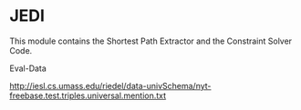 JEDI
====

This module contains the Shortest Path Extractor and the Constraint Solver Code.

Eval-Data

http://iesl.cs.umass.edu/riedel/data-univSchema/nyt-freebase.test.triples.universal.mention.txt
